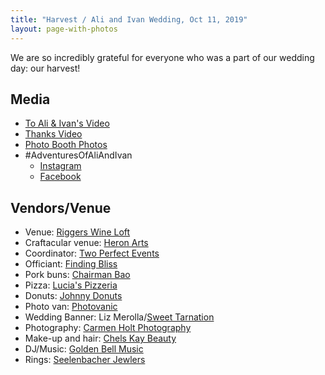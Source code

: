 ```yaml
---
title: "Harvest / Ali and Ivan Wedding, Oct 11, 2019"
layout: page-with-photos
---
```

We are so incredibly grateful for everyone who was a part of our wedding day:
our harvest!

## Media
* [To Ali & Ivan's Video](https://www.dropbox.com/s/trp1428dawxugjt/To%20Ali%20%26%20Ivan%27s%20Wedding.mp4?dl=0)
* [Thanks Video](https://www.dropbox.com/s/u3zndcnc9hpey4w/Harvest%20Thanks.mp4?dl=0)
* [Photo Booth Photos](https://drive.google.com/drive/folders/1plRBbqKPJbTNHneqJsZfbk6afDsi8c1a?usp=sharing)
* #AdventuresOfAliAndIvan
    * [Instagram](https://www.instagram.com/explore/tags/AdventuresOfAliAndIvan/)
    * [Facebook](https://www.facebook.com/hashtag/adventuresofaliandivan)

## Vendors/Venue

* Venue: [Riggers Wine Loft](https://www.riggersloftwine.com/)
* Craftacular venue: [Heron Arts](https://heronarts.com/)
* Coordinator: [Two Perfect Events](https://twoperfectevents.com/)
* Officiant: [Finding Bliss](https://www.finding-bliss.com/)
* Pork buns: [Chairman Bao](https://www.hailthechairman.com/)
* Pizza: [Lucia's Pizzeria](https://www.luciasberkeley.com/)
* Donuts: [Johnny Donuts](https://johnnydoughnuts.com/)
* Photo van: [Photovanic](https://www.photovanic.com/)
* Wedding Banner: Liz Merolla/[Sweet Tarnation](https://sweettarnation.com/)
* Photography: [Carmen Holt Photography](http://www.carmenholt.com/)
* Make-up and hair: [Chels Kay Beauty](https://www.instagram.com/chelskay.beautyco/)
* DJ/Music: [Golden Bell Music](https://goldenbellmusic.com/)
* Rings: [Seelenbacher Jewlers](https://www.seelenbacherjewelers.com)